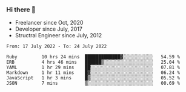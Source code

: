 ### Hi there 👋

- Freelancer since Oct, 2020
- Developer since July, 2017
- Structral Engineer since July, 2012

<!--START_SECTION:waka-->

```text
From: 17 July 2022 - To: 24 July 2022

Ruby         10 hrs 24 mins  █████████████▓░░░░░░░░░░░   54.59 %
ERB          4 hrs 46 mins   ██████▒░░░░░░░░░░░░░░░░░░   25.04 %
YAML         1 hr 29 mins    ██░░░░░░░░░░░░░░░░░░░░░░░   07.81 %
Markdown     1 hr 11 mins    █▓░░░░░░░░░░░░░░░░░░░░░░░   06.24 %
JavaScript   1 hr 3 mins     █▒░░░░░░░░░░░░░░░░░░░░░░░   05.52 %
JSON         7 mins          ▒░░░░░░░░░░░░░░░░░░░░░░░░   00.69 %
```

<!--END_SECTION:waka-->

